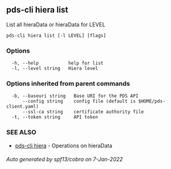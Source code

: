 ## pds-cli hiera list

List all hieraData or hieraData for LEVEL

```
pds-cli hiera list [-l LEVEL] [flags]
```

### Options

```
  -h, --help           help for list
  -l, --level string   Hiera level
```

### Options inherited from parent commands

```
  -b, --baseuri string   Base URI for the PDS API
      --config string    config file (default is $HOME/pds-client.yaml)
      --ssl-ca string    certificate authority file
  -t, --token string     API token
```

### SEE ALSO

* [pds-cli hiera](pds-cli_hiera.md)	 - Operations on hieraData

###### Auto generated by spf13/cobra on 7-Jan-2022
